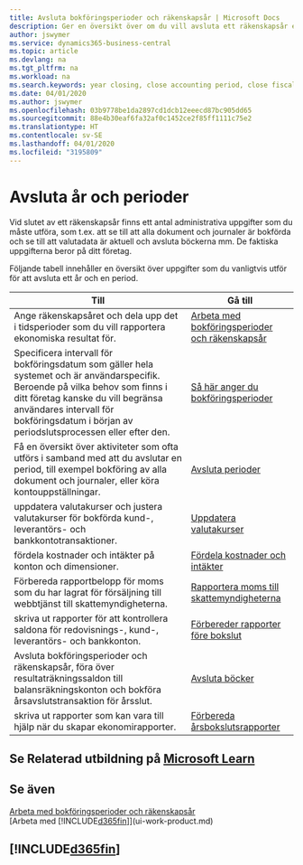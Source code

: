 ```yaml
---
title: Avsluta bokföringsperioder och räkenskapsår | Microsoft Docs
description: Ger en översikt över om du vill avsluta ett räkenskapsår eller en bokföringsperiod, till exempel att se till att dokument och journaler är bokförda och verifiering av banksaldon.
author: jswymer
ms.service: dynamics365-business-central
ms.topic: article
ms.devlang: na
ms.tgt_pltfrm: na
ms.workload: na
ms.search.keywords: year closing, close accounting period, close fiscal year, bank account detailed trial balance
ms.date: 04/01/2020
ms.author: jswymer
ms.openlocfilehash: 03b9778be1da2897cd1dcb12eeecd87bc905dd65
ms.sourcegitcommit: 88e4b30eaf6fa32af0c1452ce2f85ff1111c75e2
ms.translationtype: HT
ms.contentlocale: sv-SE
ms.lasthandoff: 04/01/2020
ms.locfileid: "3195809"
---
```

# <a name="closing-years-and-periods"></a>Avsluta år och perioder

Vid slutet av ett räkenskapsår finns ett antal administrativa uppgifter som du måste utföra, som t.ex. att se till att alla dokument och journaler är bokförda och se till att valutadata är aktuell och avsluta böckerna mm. De faktiska uppgifterna beror på ditt företag.

Följande tabell innehåller en översikt över uppgifter som du vanligtvis utför för att avsluta ett år och en period.

| Till | Gå till |
| --- | --- |
| Ange räkenskapsåret och dela upp det i tidsperioder som du vill rapportera ekonomiska resultat för. | [Arbeta med bokföringsperioder och räkenskapsår](finance-accounting-periods-and-fiscal-years.md)|
| Specificera intervall för bokföringsdatum som gäller hela systemet och är användarspecifik. Beroende på vilka behov som finns i ditt företag kanske du vill begränsa användares intervall för bokföringsdatum i början av periodslutsprocessen eller efter den. |[Så här anger du bokföringsperioder](finance-how-specify-posting-periods.md) |
| Få en översikt över aktiviteter som ofta utförs i samband med att du avslutar en period, till exempel bokföring av alla dokument och journaler, eller köra kontouppställningar. |[Avsluta perioder](year-how-complete-period-end-processes.md) |
| uppdatera valutakurser och justera valutakurser för bokförda kund-, leverantörs- och bankkontotransaktioner. |[Uppdatera valutakurser](finance-how-update-currencies.md) |
| fördela kostnader och intäkter på konton och dimensioner. |[Fördela kostnader och intäkter](year-allocate-costs-income.md) |
| Förbereda rapportbelopp för moms som du har lagrat för försäljning till webbtjänst till skattemyndigheterna. |[Rapportera moms till skattemyndigheterna](finance-how-report-vat.md)|
| skriva ut rapporter för att kontrollera saldona för redovisnings-, kund-, leverantörs- och bankkonton. |[Förbereder rapporter före bokslut](year-prepare-preclose-reports.md) |
| Avsluta bokföringsperioder och räkenskapsår, föra över resultaträkningssaldon till balansräkningskonton och bokföra årsavslutstransaktion för årsslut. |[Avsluta böcker](year-close-books.md) |
| skriva ut rapporter som kan vara till hjälp när du skapar ekonomirapporter. |[Förbereda årsbokslutsrapporter](year-prepare-close-statement.md) |

## <a name="see-related-training-at-microsoft-learn"></a>Se Relaterad utbildning på [Microsoft Learn](/learn/modules/close-fiscal-year-dynamics-365-business-central/index)

## <a name="see-also"></a>Se även

[Arbeta med bokföringsperioder och räkenskapsår](finance-accounting-periods-and-fiscal-years.md)  
[Arbeta med [!INCLUDE[d365fin](includes/d365fin_md.md)]](ui-work-product.md)

## [!INCLUDE[d365fin](includes/free_trial_md.md)]  
